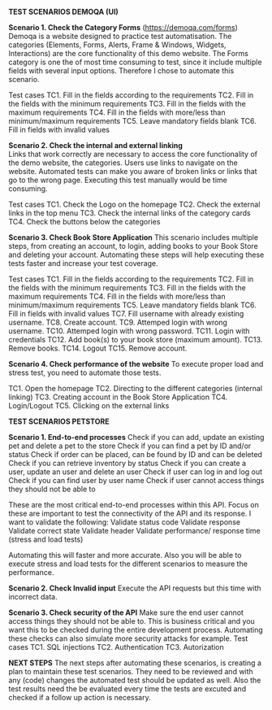 
**TEST SCENARIOS DEMOQA (UI)**

**Scenario 1. Check the Category Forms**
(https://demoqa.com/forms) Demoqa is a website designed to practice test automatisation. The categories (Elements, Forms, Alerts, Frame & Windows, Widgets, Interactions) are the core functionality of this demo website. The Forms category is one the of most time consuming to test, since it include multiple fields with several input options. Therefore I chose to automate this scenario.  

Test cases
TC1. Fill in the fields according to the requirements
TC2. Fill in the fields with the minimum requirements
TC3. Fill in the fields with the maximum requirements 
TC4. Fill in the fields with more/less than minimum/maximum requirements
TC5. Leave mandatory fields blank
TC6. Fill in fields with invalid values

**Scenario 2. Check the internal and external linking**   
Links that work correctly are necessary to access the core functionality of the demo website, the categories. Users use links to navigate on the website. Automated tests can make you aware of broken links or links that go to the wrong page. Executing this test manually would be time consuming. 

Test cases
TC1. Check the Logo on the homepage
TC2. Check the external links in the top menu
TC3. Check the internal links of the category cards
TC4. Check the buttons below the categories

**Scenario 3. Check Book Store Application**
This scenario includes multiple steps, from creating an account, to login, adding books to your Book Store and deleting your account. Automating these steps will help executing these tests faster and increase your test coverage.

Test cases
TC1. Fill in the fields according to the requirements
TC2. Fill in the fields with the minimum requirements
TC3. Fill in the fields with the maximum requirements 
TC4. Fill in the fields with more/less than minimum/maximum requirements
TC5. Leave mandatory fields blank
TC6. Fill in fields with invalid values
TC7. Fill username with already existing username.
TC8. Create account.
TC9. Attemped login with wrong username.
TC10. Attemped login with wrong password.
TC11. Login with credentials
TC12. Add book(s) to your book store (maximum amount).
TC13. Remove books.
TC14. Logout
TC15. Remove account.

**Scenario 4. Check performance of the website**
To execute proper load and stress test, you need to automate those tests. 

TC1. Open the homepage
TC2. Directing to the different categories (internal linking)
TC3. Creating account in the Book Store Application
TC4. Login/Logout
TC5. Clicking on the external links


**TEST SCENARIOS PETSTORE**

**Scenario 1. End-to-end processes**
Check if you can add, update an existing pet and delete a pet to the store
Check if you can find a pet by ID and/or status
Check if order can be placed, can be found by ID and can be deleted
Check if you can retrieve inventory by status
Check if you can create a user, update an user and delete an user
Check if user can log in and log out
Check if you can find user by user name
Check if user cannot access things they should not be able to

These are the most critical end-to-end processes within this API. Focus on these are important to test the connectivity of the API and its response.
I want to validate the following:
Validate status code
Validate response
Validate correct state
Validate header
Validate performance/ response time (stress and load tests)

Automating this will faster and more accurate. Also you will be able to execute stress and load tests for the different scenarios to measure the performance. 

**Scenario 2. Check Invalid input**
Execute the API requests but this time with incorrect data. 
 

**Scenario 3. Check security of the API**
Make sure the end user cannot access things they should not be able to. This is business critical and you want this to be checked during the entire development process. Automating these checks can also simulate more security attacks for example. 
Test cases
TC1. SQL injections
TC2. Authentication
TC3. Autorization

**NEXT STEPS**
The next steps after automating these scenarios, is creating a plan to maintain these test scenarios. They need to be reviewed and with any (code) changes the automated test should be updated as well. 
Also the test results need the be evaluated every time the tests are excuted and checked if a follow up action is necessary. 


